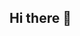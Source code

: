 ## Hi there 👋

<!--
**gabriel1ns/gabriel1ns** is a ✨ _special_ ✨ repository because its `README.md` (this file) appears on your GitHub profile.

Hello! My name is Gabriel Lins. I am a undergrad student currently taking Computer Engineering at Escola Politécnica de Pernambuco.

